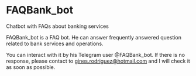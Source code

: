 # FAQBank_bot
Chatbot with FAQs about banking services

FAQBank_bot is a FAQ bot. He can answer frequently answered question related to bank services and operations.

You can interact with it by his Telegram user @FAQBank_bot. If there is no response, please contact to gines.rodriguez@hotmail.com and I will check it as soon as possible.
